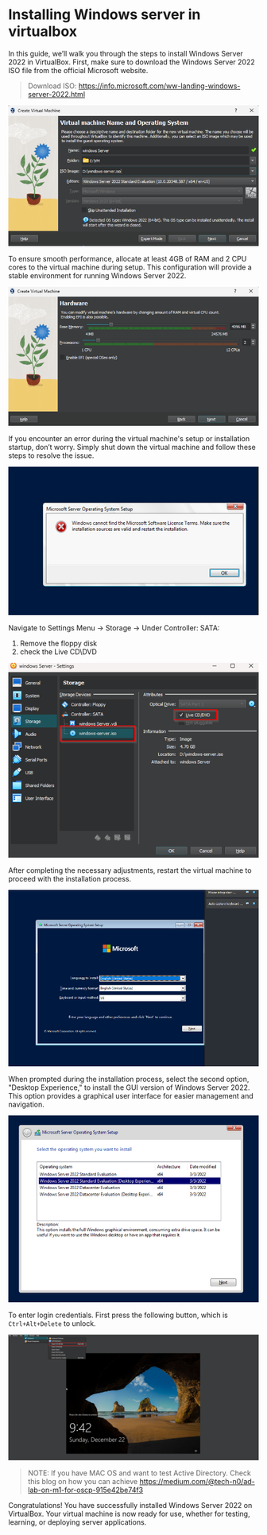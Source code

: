 # Installing Windows server in virtualbox

In this guide, we’ll walk you through the steps to install Windows Server 2022 in VirtualBox. First, make sure to download the Windows Server 2022 ISO file from the official Microsoft website.

>Download ISO:  https://info.microsoft.com/ww-landing-windows-server-2022.html

![initial](img/vm-initializing%201.png)

To ensure smooth performance, allocate at least 4GB of RAM and 2 CPU cores to the virtual machine during setup. This configuration will provide a stable environment for running Windows Server 2022.

![ram&cpu 1.png](img/ram&cpu%201.png)

If you encounter an error during the virtual machine's setup or installation startup, don’t worry. Simply shut down the virtual machine and follow these steps to resolve the issue.

![os-installation-error 1.png](img/os-installation-error%201.png)

Navigate to Settings Menu -> Storage -> Under Controller: SATA:
1. Remove the floppy disk
 2. check the Live CD\DVD

![vm-settings 1.png](img/vm-settings%201.png)

After completing the necessary adjustments, restart the virtual machine to proceed with the installation process.

![installation-success 1.png](img/installation-success%201.png)

When prompted during the installation process, select the second option, "Desktop Experience," to install the GUI version of Windows Server 2022. This option provides a graphical user interface for easier management and navigation.

![GUI Install 1.png](img/GUI%20Install%201.png)

To enter login credentials. First press the following button, which is `Ctrl+Alt+Delete` to unlock.

![input.png](img/input.png)

> NOTE: If you have MAC OS and want to test Active Directory. Check this blog on how you can achieve https://medium.com/@tech-n0/ad-lab-on-m1-for-oscp-915e42be74f3

Congratulations! You have successfully installed Windows Server 2022 on VirtualBox. Your virtual machine is now ready for use, whether for testing, learning, or deploying server applications. 
